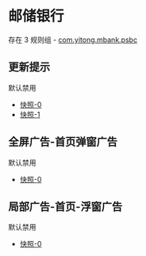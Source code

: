 # 邮储银行

存在 3 规则组 - [com.yitong.mbank.psbc](/src/apps/com.yitong.mbank.psbc.ts)

## 更新提示

默认禁用

- [快照-0](https://i.gkd.li/i/12685350)
- [快照-1](https://i.gkd.li/i/13695462)

## 全屏广告-首页弹窗广告

默认禁用

- [快照-0](https://i.gkd.li/i/12755516)

## 局部广告-首页-浮窗广告

默认禁用

- [快照-0](https://i.gkd.li/i/13797314)
